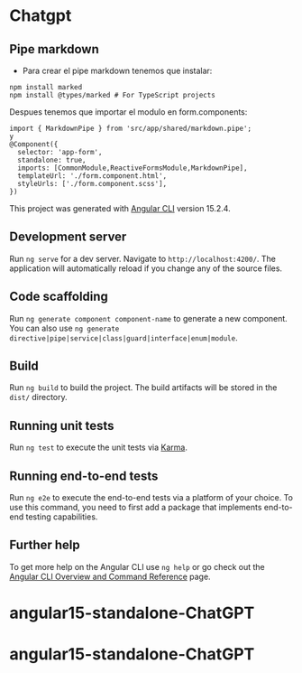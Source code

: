 # Chatgpt
## Pipe markdown
* Para crear el pipe markdown tenemos que instalar:
```
npm install marked
npm install @types/marked # For TypeScript projects
```
Despues tenemos que importar el modulo en form.components:
```
import { MarkdownPipe } from 'src/app/shared/markdown.pipe';
y
@Component({
  selector: 'app-form',
  standalone: true,
  imports: [CommonModule,ReactiveFormsModule,MarkdownPipe],
  templateUrl: './form.component.html',
  styleUrls: ['./form.component.scss'],
})

```
This project was generated with [Angular CLI](https://github.com/angular/angular-cli) version 15.2.4.

## Development server

Run `ng serve` for a dev server. Navigate to `http://localhost:4200/`. The application will automatically reload if you change any of the source files.

## Code scaffolding

Run `ng generate component component-name` to generate a new component. You can also use `ng generate directive|pipe|service|class|guard|interface|enum|module`.

## Build

Run `ng build` to build the project. The build artifacts will be stored in the `dist/` directory.

## Running unit tests

Run `ng test` to execute the unit tests via [Karma](https://karma-runner.github.io).

## Running end-to-end tests

Run `ng e2e` to execute the end-to-end tests via a platform of your choice. To use this command, you need to first add a package that implements end-to-end testing capabilities.

## Further help

To get more help on the Angular CLI use `ng help` or go check out the [Angular CLI Overview and Command Reference](https://angular.io/cli) page.
# angular15-standalone-ChatGPT
# angular15-standalone-ChatGPT
